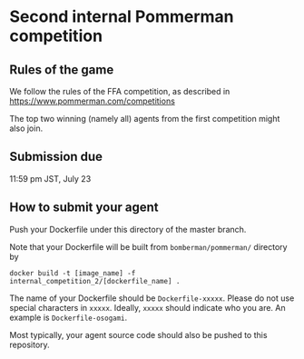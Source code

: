 # Second internal Pommerman competition

## Rules of the game

We follow the rules of the FFA competition, as described in https://www.pommerman.com/competitions

The top two winning (namely all) agents from the first competition might also join.

## Submission due

11:59 pm JST, July 23

## How to submit your agent

Push your Dockerfile under this directory of the master branch.

Note that your Dockerfile will be built from `bomberman/pommerman/` directory by

```docker build -t [image_name] -f internal_competition_2/[dockerfile_name] .```

The name of your Dockerfile should be `Dockerfile-xxxxx`.  Please do not use special characters in `xxxxx`.  Ideally, `xxxxx` should indicate who you are.  An example is `Dockerfile-osogami`.

Most typically, your agent source code should also be pushed to this repository.